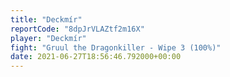 ```yaml
---
title: "Deckmír"
reportCode: "8dpJrVLAZtf2m16X"
player: "Deckmír"
fight: "Gruul the Dragonkiller - Wipe 3 (100%)"
date: 2021-06-27T18:56:46.792000+00:00
---
```

